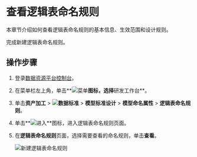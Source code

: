 # 查看逻辑表命名规则

本章节介绍如何查看逻辑表命名规则的基本信息、生效范围和设计规则。

完成新建逻辑表命名规则。

## 操作步骤

1.  登录[数据资源平台控制台](https://dataq.console.aliyun.com)。

2.  在菜单栏左上角，单击**![菜单](https://static-aliyun-doc.oss-accelerate.aliyuncs.com/assets/img/zh-CN/6504337061/p188771.png)**图标，选择**研发工作台**。

3.  单击**资产加工** \> **![数据标准](https://static-aliyun-doc.oss-accelerate.aliyuncs.com/assets/img/zh-CN/6358100161/p208862.png)** \> **模型标准设计** \> **模型命名属性** \> **逻辑表命名规则**。

4.  单击**![进入](https://static-aliyun-doc.oss-accelerate.aliyuncs.com/assets/img/zh-CN/6504337061/p188815.png)**图标，进入逻辑表命名规则页面。

5.  在**逻辑表命名规则**页面，选择需要查看的命名规则，单击**查看**。

    ![新建逻辑表命名规则](https://static-aliyun-doc.oss-accelerate.aliyuncs.com/assets/img/zh-CN/1366160161/p213067.png)


